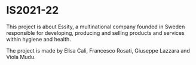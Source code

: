 # IS2021-22

This project is about Essity, a multinational company founded in Sweden responsible for developing, producing and selling products and services within hygiene and health.

The project is made by Elisa Calì, Francesco Rosati, Giuseppe Lazzara and Viola Mudu.
